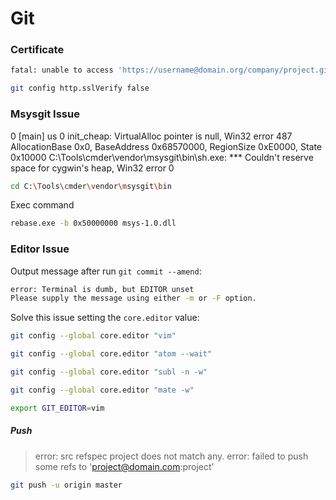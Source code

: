 # Git

### Certificate

```bash
fatal: unable to access 'https://username@domain.org/company/project.git/': SSL certificate problem: unable to get local issuer certificate
```

```bash
git config http.sslVerify false
```

### Msysgit Issue

0 [main] us 0 init_cheap: VirtualAlloc pointer is null, Win32 error 487
AllocationBase 0x0, BaseAddress 0x68570000, RegionSize 0xE0000, State 0x10000
C:\Tools\cmder\vendor\msysgit\bin\sh.exe: *** Couldn't reserve space for cygwin's heap, Win32 error 0

```bash
cd C:\Tools\cmder\vendor\msysgit\bin
```

Exec command

```bash
rebase.exe -b 0x50000000 msys-1.0.dll
```

### Editor Issue

Output message after run `git commit --amend`:

```bash
error: Terminal is dumb, but EDITOR unset
Please supply the message using either -m or -F option.
```

Solve this issue setting the `core.editor` value:

```bash
git config --global core.editor "vim"

git config --global core.editor "atom --wait"

git config --global core.editor "subl -n -w"

git config --global core.editor "mate -w"
```

```bash
export GIT_EDITOR=vim
```

##### Push

> error: src refspec project does not match any.
> error: failed to push some refs to 'project@domain.com:project'

```bash
git push -u origin master
```